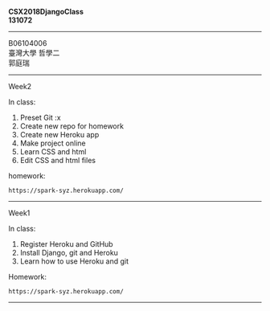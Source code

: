 __CSX2018DjangoClass__  
__131072__

---

B06104006  
臺灣大學 哲學二  
郭庭瑞  


---
Week2

In class:

1. Preset Git :x  
2. Create new repo for homework
3. Create new Heroku app
4. Make project online
5. Learn CSS and html
6. Edit CSS and html files

homework:  

    https://spark-syz.herokuapp.com/

---
Week1

In class:

1. Register Heroku and GitHub  
2. Install Django, git and Heroku
3. Learn how to use Heroku and git

Homework:

    https://spark-syz.herokuapp.com/

---

